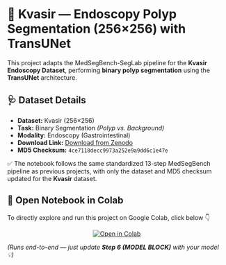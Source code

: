 # 🔬 Kvasir — Endoscopy Polyp Segmentation (256×256) with TransUNet

This project adapts the MedSegBench-SegLab pipeline for the **Kvasir Endoscopy Dataset**, performing **binary polyp segmentation** using the **TransUNet** architecture.

## 🩺 Dataset Details
- **Dataset:** Kvasir (256×256)
- **Task:** Binary Segmentation *(Polyp vs. Background)*
- **Modality:** Endoscopy (Gastrointestinal)
- **Download Link:** [Download from Zenodo](https://zenodo.org/records/13358372/files/kvasir_256.npz?download=1)
- **MD5 Checksum:** `4ce7118decc9973a252e9a9dd6c1e47e`

✅ The notebook follows the same standardized 13-step MedSegBench pipeline as previous projects, with only the dataset and MD5 checksum updated for the **Kvasir** dataset.

## 🚀 Open Notebook in Colab

To directly explore and run this project on Google Colab, click below 👇  

<p align="center">
  <a href="https://colab.research.google.com/github/HussamUmer/MedSegBench-SegLab/blob/main/Kvasir_Binary_TransUNet256/notebook/Kvasir_Binary_TransUNet256.ipynb" target="_blank">
    <img src="https://colab.research.google.com/assets/colab-badge.svg" alt="Open in Colab"/>
  </a>
</p>

*(Runs end-to-end — just update **Step 6 (MODEL BLOCK)** with your model 💡)*
